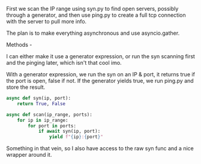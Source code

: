 First we scan the IP range using syn.py to find open servers, possibly through a generator, and then use ping.py to create a full tcp connection with the server to pull more info.

The plan is to make everything asynchronous and use asyncio.gather.

Methods -

I can either make it use a generator expression, or run the syn scanning first and the pinging later, which isn't that cool imo.

With a generator expression, we run the syn on an IP & port, it returns true if the port is open, false if not. If the generator yields true, we run ping.py and store the result.

```py
async def syn(ip, port):
    return True, False

async def scan(ip_range, ports):
    for ip in ip_range:
        for port in ports:
            if await syn(ip, port):
                yield f"{ip}:{port}"
```

Something in that vein, so I also have access to the raw syn func and a nice wrapper around it.